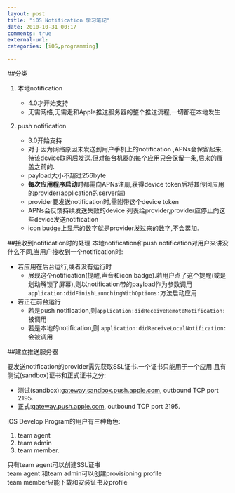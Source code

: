 ```yaml
---
layout: post
title: "iOS Notification 学习笔记"
date: 2010-10-31 00:17
comments: true
external-url: 
categories: [iOS,programming]

---
```


##分类
1. 本地notification 
	
	* 4.0才开始支持
	* 无需网络,无需走和Apple推送服务器的整个推送流程,一切都在本地发生
2. push notification 
	
	* 3.0开始支持
	* 对于因为网络原因未发送到用户手机上的notification ,APNs会保留起来,待该device联网后发送.但对每台机器的每个应用只会保留一条,后来的覆盖之前的.
	* payload大小不超过256byte
	* **每次应用程序启动**时都需向APNs注册,获得device token后将其传回应用的provider(application的server端)
	* provider要发送notification时,需附带这个device token
	* APNs会反馈持续发送失败的device 列表给provider,provider应停止向这些device发送notification
	* icon budge上显示的数字就是provider发过来的数字,不会累加.

##接收到notification时的处理
本地notification和push notification对用户来讲没什么不同,当用户接收到一个notification时:

  * 若应用在后台运行,或者没有运行时
	  * 展现这个notification(提醒,声音和icon badge).若用户点了这个提醒(或是划动解锁了屏幕),则以notification带的payload作为参数调用`application:didFinishLaunchingWithOptions:`方法启动应用
  * 若正在前台运行
	  * 若是push notification,则`application:didReceiveRemoteNotification: `被调用
	  * 若是本地的notification,则 `application:didReceiveLocalNotification: ` 会被调用

##建立推送服务器

要发送notification的provider需先获取SSL证书.一个证书只能用于一个应用.且有测试(sandbox)证书和正式证书之分:

  * 测试(sandbox):[gateway.sandbox.push.apple.com][11], outbound TCP port 2195.
  * 正式:[gateway.push.apple.com][12], outbound TCP port 2195.

   [11]: http://gateway.sandbox.push.apple.com
   [12]: http://gateway.push.apple.com

iOS Develop Program的用户有三种角色:

1. team agent
2. team admin
3. team member.

只有team agent可以创建SSL证书  
team agent 和team admin可以创建provisioning profile  
team member只能下载和安装证书及profile

